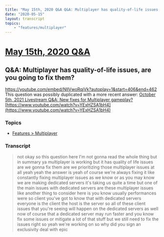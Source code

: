 ```yaml
---
title: "May 15th, 2020 Q&A Q&A: Multiplayer has quality-of-life issues, are you going to fix them?"
date: "2020-05-15"
layout: transcript
topics:
    - "features/multiplayer"
---
```

# [May 15th, 2020 Q&A](../2020-05-15.md)
## Q&A: Multiplayer has quality-of-life issues, are you going to fix them?
https://youtube.com/embed/NlIVwoRqjVk?autoplay=1&start=406&end=462
This question was possibly duplicated with a more recent answer: [October 5th, 2021 Livestream Q&A: New fixes for Multiplayer gameplay?](./yt-YExHZSA1bH4.md) [https://www.youtube.com/watch?v=YExHZSA1bH4](https://www.youtube.com/watch?v=YExHZSA1bH4)


### Topics
* [Features > Multiplayer](../topics/features/multiplayer.md)

### Transcript

> not okay so this question here I'm not gonna read the whole thing but in summary ya multiplayer is working but it has quality of life issues are we gonna fix them are we prioritizing those multiplayer issues at all yeah yeah the answer is yeah of course we're always fixing it like constantly fixing multiplayer issues as we know or as you may know we are making dedicated servers it's taking us quite a time but one of the main issues with dedicated servers are these multiplayer issues like another thing to consider here is you know usually performances were so client you've got to know that with dedicated servers everyone is the client the host is the server so all of these client issues that you're seeing will happen on the dedicated servers as well now of course that a dedicated server may run faster and you know fix some issues or mitigate a lot of that stuff but we still need to fix the issues right so yeah we're working on so why did you sign an exclusivity deal with epic
